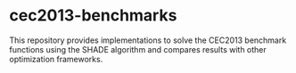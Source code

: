 # cec2013-benchmarks
This repository provides implementations to solve the CEC2013 benchmark functions using the SHADE algorithm and compares results with other optimization frameworks.
